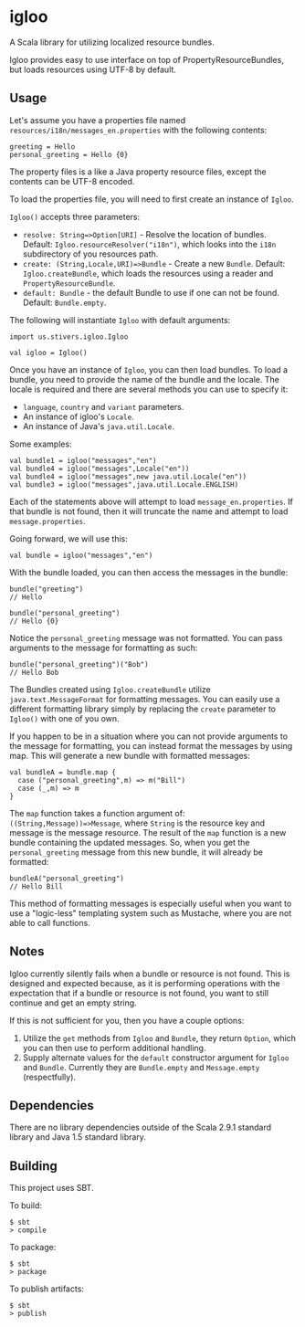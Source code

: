 # igloo

A Scala library for utilizing localized resource bundles.

Igloo provides easy to use interface on top of PropertyResourceBundles, but loads resources using UTF-8 by default.

## Usage

Let's assume you have a properties file named `resources/i18n/messages_en.properties` with the following contents:

    greeting = Hello
    personal_greeting = Hello {0}

The property files is a like a Java property resource files, except the contents can be UTF-8 encoded.

To load the properties file, you will need to first create an instance of `Igloo`. 

`Igloo()` accepts three parameters:

- `resolve: String=>Option[URI]` - Resolve the location of bundles. Default: `Igloo.resourceResolver("i18n")`, which looks into the `i18n` subdirectory of you resources path.
- `create: (String,Locale,URI)=>Bundle` - Create a new `Bundle`. Default: `Igloo.createBundle`, which loads the resources using a reader and `PropertyResourceBundle`.
- `default: Bundle` - the default Bundle to use if one can not be found. Default: `Bundle.empty`.


The following will instantiate `Igloo` with default arguments:

    import us.stivers.igloo.Igloo

    val igloo = Igloo()


Once you have an instance of `Igloo`, you can then load bundles. To load a bundle, you need to provide the name of the bundle and the locale. The locale is required and there are several methods you can use to specify it:

- `language`, `country` and `variant` parameters. 
- An instance of igloo's `Locale`.
- An instance of Java's `java.util.Locale`.

Some examples:

    val bundle1 = igloo("messages","en")
    val bundle4 = igloo("messages",Locale("en"))
    val bundle4 = igloo("messages",new java.util.Locale("en"))
    val bundle3 = igloo("messages",java.util.Locale.ENGLISH)

Each of the statements above will attempt to load `message_en.properties`. If that bundle is not found, then it will truncate the name and attempt to load `message.properties`.  

Going forward, we will use this:

    val bundle = igloo("messages","en")

With the bundle loaded, you can then access the messages in the bundle:

    bundle("greeting")
    // Hello

    bundle("personal_greeting")
    // Hello {0}

Notice the `personal_greeting` message was not formatted. You can pass arguments to the message for formatting as such:

    bundle("personal_greeting")("Bob")
    // Hello Bob

The Bundles created using `Igloo.createBundle` utilize `java.text.MessageFormat` for formatting messages. You can easily use a different formatting library simply by replacing the `create` parameter to `Igloo()` with one of you own. 

If you happen to be in a situation where you can not provide arguments to the message for formatting, you can instead format the messages by using map. This will generate a new bundle with formatted messages:

    val bundleA = bundle.map {
      case ("personal_greeting",m) => m("Bill")
      case (_,m) => m
    }

The `map` function takes a function argument of: `((String,Message))=>Message`, where `String` is the resource key and message is the message resource. The result of the `map` function is a new bundle containing the updated messages. So, when you get the `personal_greeting` message from this new bundle, it will already be formatted:

    bundleA("personal_greeting")
    // Hello Bill

This method of formatting messages is especially useful when you want to use a "logic-less" templating system such as Mustache, where you are not able to call functions. 



## Notes

Igloo currently silently fails when a bundle or resource is not found. This is designed and expected because, as it is performing operations with the expectation that if a bundle or resource is not found, you want to still continue and get an empty string. 

If this is not sufficient for you, then you have a couple options:
1. Utilize the `get` methods from `Igloo` and `Bundle`, they return `Option`, which you can then use to perform additional handling.
2. Supply alternate values for the `default` constructor argument for `Igloo` and `Bundle`. Currently they are `Bundle.empty` and `Message.empty` (respectfully).

## Dependencies

There are no library dependencies outside of the Scala 2.9.1 standard library and Java 1.5 standard library.

## Building

This project uses SBT. 

To build:

    $ sbt
    > compile

To package:

    $ sbt
    > package

To publish artifacts:

    $ sbt
    > publish
